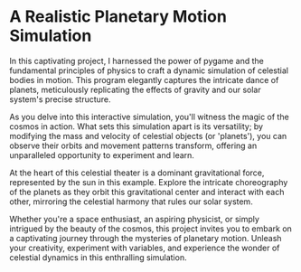 # A Realistic Planetary Motion Simulation
In this captivating project, I harnessed the power of pygame and the fundamental principles of physics to craft a dynamic simulation of celestial bodies in motion. This program elegantly captures the intricate dance of planets, meticulously replicating the effects of gravity and our solar system's precise structure.

As you delve into this interactive simulation, you'll witness the magic of the cosmos in action. What sets this simulation apart is its versatility; by modifying the mass and velocity of celestial objects (or 'planets'), you can observe their orbits and movement patterns transform, offering an unparalleled opportunity to experiment and learn.

At the heart of this celestial theater is a dominant gravitational force, represented by the sun in this example. Explore the intricate choreography of the planets as they orbit this gravitational center and interact with each other, mirroring the celestial harmony that rules our solar system.

Whether you're a space enthusiast, an aspiring physicist, or simply intrigued by the beauty of the cosmos, this project invites you to embark on a captivating journey through the mysteries of planetary motion. Unleash your creativity, experiment with variables, and experience the wonder of celestial dynamics in this enthralling simulation.
